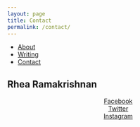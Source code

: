 ```yaml
---
layout: page
title: Contact
permalink: /contact/
---
```

<html>

<ul>
  <li><a class="active" href="http://rhearamakrishnan.com">About</a></li>
  <li><a href="http://rhearamakrishnan.com/projects">Writing</a></li>
  <li><a href="http://rhearamakrishnan.com/35mm">Contact</a></li>
</ul>

  <body>

<section>
  
<h1>Rhea Ramakrishnan</h1>
<center>
<p>


<a href="https://www.facebook.com/reramakrishnan">Facebook</a><br>
<a href="https://twitter.com/hashtagrhea">Twitter</a><br>
<a href="https://www.instagram.com/hashtagrhea/?hl=en">Instagram</a>

</p>
</center>
</section>
    <body>
</html>
